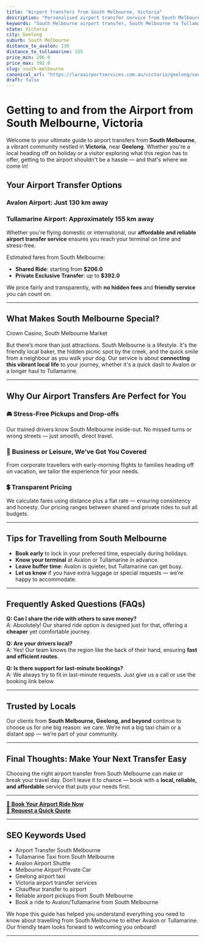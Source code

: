 ```yaml
---
title: "Airport Transfers from South Melbourne, Victoria"
description: "Personalised airport transfer service from South Melbourne to Avalon and Tullamarine airports. Enjoy a smooth, affordable ride with us!"
keywords: "South Melbourne airport transfer, South Melbourne to Tullamarine, South Melbourne to Avalon, airport taxi South Melbourne, private airport transfer South Melbourne, shared ride South Melbourne, South Melbourne transfers, airport shuttle South Melbourne, book South Melbourne airport taxi, affordable South Melbourne airport transfer, South Melbourne airport transfer service, airport transfer Geelong, airport transfer Melbourne, Melbourne airport taxi, airport transfers Victoria, Tullamarine airport shuttle, Avalon airport transfers, Melbourne private transfer, airport transport services Melbourne"
state: Victoria
city: Geelong
suburb: South Melbourne
distance_to_avalon: 130
distance_to_tullamarine: 155
price_min: 206.0
price_max: 392.0
slug: south-melbourne
canonical_url: "https://laraairportservices.com.au/victoria/geelong/south-melbourne/"
draft: false
---
```


# Getting to and from the Airport from South Melbourne, Victoria

Welcome to your ultimate guide to airport transfers from **South Melbourne**, a vibrant community nestled in **Victoria**, near **Geelong**. Whether you're a local heading off on holiday or a visitor exploring what this region has to offer, getting to the airport shouldn't be a hassle — and that's where we come in!

## Your Airport Transfer Options

### Avalon Airport: Just 130 km away  
### Tullamarine Airport: Approximately 155 km away

Whether you're flying domestic or international, our **affordable and reliable airport transfer service** ensures you reach your terminal on time and stress-free.

Estimated fares from South Melbourne:
- **Shared Ride**: starting from **$206.0**
- **Private Exclusive Transfer**: up to **$392.0**

We price fairly and transparently, with **no hidden fees** and **friendly service** you can count on.

---

## What Makes South Melbourne Special?

Crown Casino, South Melbourne Market

But there’s more than just attractions. South Melbourne is a lifestyle. It's the friendly local baker, the hidden picnic spot by the creek, and the quick smile from a neighbour as you walk your dog. Our service is about **connecting this vibrant local life** to your journey, whether it's a quick dash to Avalon or a longer haul to Tullamarine.

---

## Why Our Airport Transfers Are Perfect for You

### 🚘 Stress-Free Pickups and Drop-offs
Our trained drivers know South Melbourne inside-out. No missed turns or wrong streets — just smooth, direct travel.

### 💼 Business or Leisure, We’ve Got You Covered
From corporate travellers with early-morning flights to families heading off on vacation, we tailor the experience for your needs.

### 💲 Transparent Pricing
We calculate fares using distance plus a flat rate — ensuring consistency and honesty. Our pricing ranges between shared and private rides to suit all budgets.

---

## Tips for Travelling from South Melbourne

- **Book early** to lock in your preferred time, especially during holidays.
- **Know your terminal** at Avalon or Tullamarine in advance.
- **Leave buffer time**: Avalon is quieter, but Tullamarine can get busy.
- **Let us know** if you have extra luggage or special requests — we’re happy to accommodate.

---

## Frequently Asked Questions (FAQs)

**Q: Can I share the ride with others to save money?**  
A: Absolutely! Our shared ride option is designed just for that, offering a **cheaper** yet comfortable journey.

**Q: Are your drivers local?**  
A: Yes! Our team knows the region like the back of their hand, ensuring **fast and efficient routes**.

**Q: Is there support for last-minute bookings?**  
A: We always try to fit in last-minute requests. Just give us a call or use the booking link below.

---

## Trusted by Locals

Our clients from **South Melbourne, Geelong, and beyond** continue to choose us for one big reason: we care. We’re not a big taxi chain or a distant app — we’re part of your community.

---

## Final Thoughts: Make Your Next Transfer Easy

Choosing the right airport transfer from South Melbourne can make or break your travel day. Don’t leave it to chance — book with a **local, reliable, and affordable** service that puts your needs first.

---

[📅 **Book Your Airport Ride Now**](https://laraairportservices.square.site/s/appointments)  
[📧 **Request a Quick Quote**](https://laraairportservices.square.site/contact-us)

---

## SEO Keywords Used
- Airport Transfer South Melbourne
- Tullamarine Taxi from South Melbourne
- Avalon Airport Shuttle
- Melbourne Airport Private Car
- Geelong airport taxi
- Victoria airport transfer services
- Chauffeur transfer to airport
- Reliable airport pickups from South Melbourne
- Book a ride to Avalon/Tullamarine from South Melbourne

We hope this guide has helped you understand everything you need to know about travelling from South Melbourne to either Avalon or Tullamarine. Our friendly team looks forward to welcoming you onboard!

---
